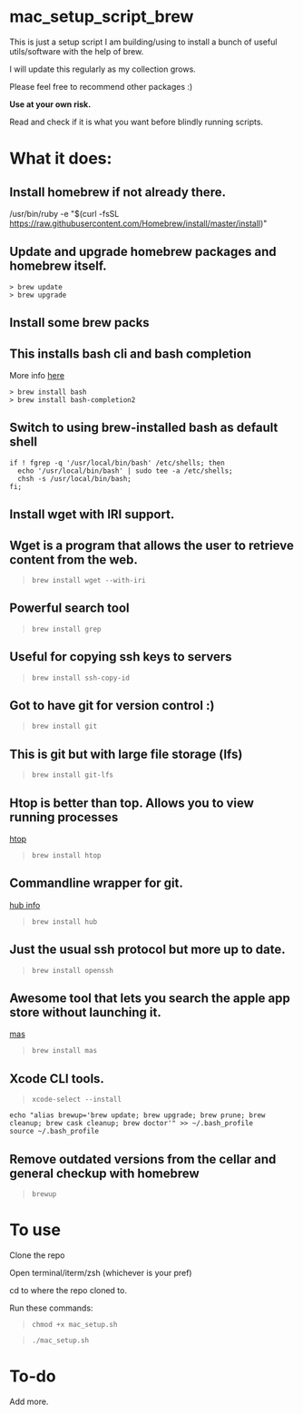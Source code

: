 # mac_setup_script_brew
This is just a setup script I am building/using to install a bunch of useful utils/software with the help of brew.

I will update this regularly as my collection grows.

Please feel free to recommend other packages :)

**Use at your own risk.** 

Read and check if it is what you want before blindly running scripts.

# What it does:

## Install homebrew if not already there.

/usr/bin/ruby -e "$(curl -fsSL https://raw.githubusercontent.com/Homebrew/install/master/install)"

## Update and upgrade homebrew packages and homebrew itself.
```
> brew update
> brew upgrade
```

## Install some brew packs
## This installs bash cli and bash completion
More info [here](https://formulae.brew.sh/formula/bash-completion@2)
```
> brew install bash
> brew install bash-completion2
```

## Switch to using brew-installed bash as default shell
```
if ! fgrep -q '/usr/local/bin/bash' /etc/shells; then
  echo '/usr/local/bin/bash' | sudo tee -a /etc/shells;
  chsh -s /usr/local/bin/bash;
fi;
```

## Install wget with IRI support.
## Wget is a program that allows the user to retrieve content from the web.

> `brew install wget --with-iri`

## Powerful search tool 

> `brew install grep`

## Useful for copying ssh keys to servers

> `brew install ssh-copy-id`

## Got to have git for version control :)

> `brew install git`

## This is git but with large file storage (lfs)

> `brew install git-lfs`

## Htop is better than top. Allows you to view running processes
[htop](https://hisham.hm/htop/)

> `brew install htop`

## Commandline wrapper for git. 
[hub info](https://github.com/github/hub)

> `brew install hub`

## Just the usual ssh protocol but more up to date.

> `brew install openssh`


## Awesome tool that lets you search the apple app store without launching it.
 [mas](https://github.com/mas-cli/mas)

> `brew install mas`


## Xcode CLI tools.

> `xcode-select --install`

```
echo "alias brewup='brew update; brew upgrade; brew prune; brew cleanup; brew cask cleanup; brew doctor'" >> ~/.bash_profile
source ~/.bash_profile
```

## Remove outdated versions from the cellar and general checkup with homebrew
> `brewup`

# To use

Clone the repo

Open terminal/iterm/zsh (whichever is your pref)

cd to where the repo cloned to.

Run these commands:

> `chmod +x mac_setup.sh`

> `./mac_setup.sh`

# To-do

Add more.
